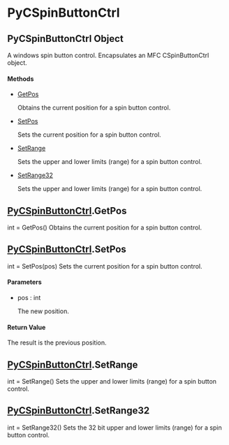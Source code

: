 # PyCSpinButtonCtrl


## PyCSpinButtonCtrl Object

A windows spin button control\.  Encapsulates an MFC CSpinButtonCtrl object\.

#### Methods

  - [GetPos](PyCSpinButtonCtrl.md#pycspinbuttonctrlgetpos)

    Obtains the current position for a spin button control\.&nbsp;

  - [SetPos](PyCSpinButtonCtrl.md#pycspinbuttonctrlsetpos)

    Sets the current position for a spin button control\.&nbsp;

  - [SetRange](PyCSpinButtonCtrl.md#pycspinbuttonctrlsetrange)

    Sets the upper and lower limits \(range\) for a spin button control\.&nbsp;

  - [SetRange32](PyCSpinButtonCtrl.md#pycspinbuttonctrlsetrange32)

    Sets the upper and lower limits \(range\) for a spin button control\.&nbsp;


## [PyCSpinButtonCtrl](PyCSpinButtonCtrl.md#pycspinbuttonctrl)\.GetPos

int = GetPos\(\)
Obtains the current position for a spin button control\.


## [PyCSpinButtonCtrl](PyCSpinButtonCtrl.md#pycspinbuttonctrl)\.SetPos

int = SetPos\(pos\)
Sets the current position for a spin button control\.

#### Parameters

  - pos : int

    The new position\.

#### Return Value
The result is the previous position\.


## [PyCSpinButtonCtrl](PyCSpinButtonCtrl.md#pycspinbuttonctrl)\.SetRange

int = SetRange\(\)
Sets the upper and lower limits \(range\) for a spin button control\.


## [PyCSpinButtonCtrl](PyCSpinButtonCtrl.md#pycspinbuttonctrl)\.SetRange32

int = SetRange32\(\)
Sets the 32 bit upper and lower limits \(range\) for a spin button control\.